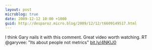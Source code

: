 ```yaml
---
layout: post
microblog: true
date: 2009-12-12 10:00 +1000
guid: http://desparoz.micro.blog/2009/12/12/t6609149517.html
---
```

I think Gary nails it with this comment. Great video worth watching. RT @garyvee: "Its about people not metrics" [bit.ly/4NKlJ0](http://bit.ly/4NKlJ0)
